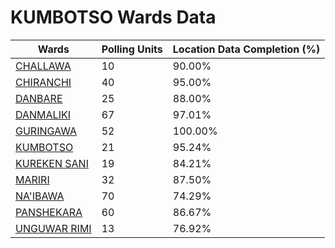 
# KUMBOTSO Wards Data

| Wards | Polling Units | Location Data Completion (%) |
| ---- | ----- | ------- |
| [CHALLAWA](./wards/4608-challawa) | 10 | 90.00% |
| [CHIRANCHI](./wards/4609-chiranchi) | 40 | 95.00% |
| [DANBARE](./wards/4610-danbare) | 25 | 88.00% |
| [DANMALIKI](./wards/4611-danmaliki) | 67 | 97.01% |
| [GURINGAWA](./wards/4612-guringawa) | 52 | 100.00% |
| [KUMBOTSO](./wards/4613-kumbotso) | 21 | 95.24% |
| [KUREKEN SANI](./wards/4614-kureken-sani) | 19 | 84.21% |
| [MARIRI](./wards/4615-mariri) | 32 | 87.50% |
| [NA'IBAWA](./wards/4616-na'ibawa) | 70 | 74.29% |
| [PANSHEKARA](./wards/4617-panshekara) | 60 | 86.67% |
| [UNGUWAR RIMI](./wards/4618-unguwar-rimi) | 13 | 76.92% |




